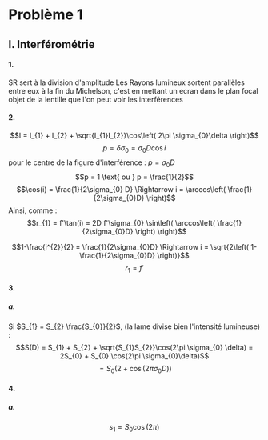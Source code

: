 # Problème 1
## I. Interférométrie
#### 1.
SR sert à la division d'amplitude
Les Rayons lumineux sortent parallèles entre eux à la fin du Michelson, c'est en mettant un ecran dans le plan focal objet de la lentille que l'on peut voir les interférences

#### 2.
$$I = I_{1} + I_{2} + \sqrt{I_{1}I_{2}}\cos\left( 2\pi \sigma_{0}\delta \right)$$
$$p = \delta \sigma_{0} = \sigma_{0} D \cos i$$
pour le centre de la figure d'interférence : $p=\sigma_{0}D$
$$p = 1 \text{ ou } p = \frac{1}{2}$$
$$\cos(i) = \frac{1}{2\sigma_{0} D} \Rightarrow i = \arccos\left( \frac{1}{2\sigma_{0}D} \right)$$
Ainsi, comme : 
$$r_{1} = f'\tan(i) = 2D f'\sigma_{0} \sin\left( \arccos\left( \frac{1}{2\sigma_{0}D} \right) \right)$$

$$1-\frac{i^{2}}{2} = \frac{1}{2\sigma_{0}D} \Rightarrow i = \sqrt{2\left( 1-\frac{1}{2\sigma_{0}D} \right)}$$
$$r_{1} = f' $$

#### 3.
##### a.
Si $S_{1} = S_{2} \frac{S_{0}}{2}$, (la lame divise bien l'intensité lumineuse) : 
$$S(D) = S_{1} + S_{2} + \sqrt{S_{1}S_{2}}\cos(2\pi \sigma_{0} \delta) = 2S_{0} + S_{0} \cos(2\pi \sigma_{0}\delta)$$
$$= S_{0}(2 + \cos(2\pi \sigma_{0}D))$$

#### 4.
##### a.
$$s_{1} = S_{0} \cos(2\pi )$$